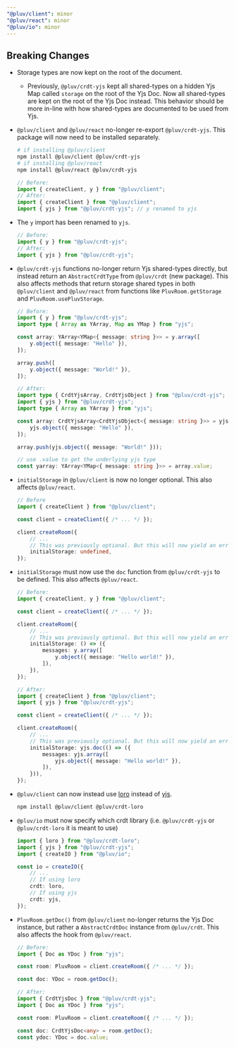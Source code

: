 ```yaml
---
"@pluv/client": minor
"@pluv/react": minor
"@pluv/io": minor
---
```


## Breaking Changes

* Storage types are now kept on the root of the document.
    * Previously, `@pluv/crdt-yjs` kept all shared-types on a hidden Yjs Map called `storage` on the root of the Yjs Doc. Now all shared-types are kept on the root of the Yjs Doc instead. This behavior should be more in-line with how shared-types are documented to be used from Yjs.
* `@pluv/client` and `@pluv/react` no-longer re-export `@pluv/crdt-yjs`. This package will now need to be installed separately.
    ```bash
    # if installing @pluv/client
    npm install @pluv/client @pluv/crdt-yjs
    # if installing @pluv/react
    npm install @pluv/react @pluv/crdt-yjs
    ```

    ```ts
    // Before:
    import { createClient, y } from "@pluv/client";
    // After:
    import { createClient } from "@pluv/client";
    import { yjs } from "@pluv/crdt-yjs"; // y renamed to yjs
    ```
* The `y` import has been renamed to `yjs`.
    ```ts
    // Before:
    import { y } from "@pluv/crdt-yjs";
    // After:
    import { yjs } from "@pluv/crdt-yjs";
    ```
* `@pluv/crdt-yjs` functions no-longer return Yjs shared-types directly, but instead return an `AbstractCrdtType` from `@pluv/crdt` (new package). This also affects methods that return storage shared types in both `@pluv/client` and `@pluv/react` from functions like `PluvRoom.getStorage` and `PluvRoom.usePluvStorage`.
    ```ts
    // Before:
    import { y } from "@pluv/crdt-yjs";
    import type { Array as YArray, Map as YMap } from "yjs";

    const array: YArray<YMap<{ message: string }>> = y.array([
        y.object({ message: "Hello" }),
    ]);

    array.push([
        y.object({ message: "World!" }),
    ]);

    // After:
    import type { CrdtYjsArray, CrdtYjsObject } from "@pluv/crdt-yjs";
    import { yjs } from "@pluv/crdt-yjs";
    import type { Array as YArray } from "yjs";

    const array: CrdtYjsArray<CrdtYjsObject<{ message: string }>> = yjs.array([
        yjs.object({ message: "Hello" }),
    ]);

    array.push(yjs.object({ message: "World!" }));

    // use .value to get the underlying yjs type
    const yarray: YArray<YMap<{ message: string }>> = array.value;
    ```
* `initialStorage` in `@pluv/client` is now no longer optional. This also affects `@pluv/react`.
    ```ts
    // Before
    import { createClient } from "@pluv/client";

    const client = createClient({ /* ... */ });

    client.createRoom({
        // ...
        // This was previously optional. But this will now yield an error.
        initialStorage: undefined,
    });
    ```
* `initialStorage` must now use the `doc` function from `@pluv/crdt-yjs` to be defined. This also affects `@pluv/react`.
    ```ts
    // Before:
    import { createClient, y } from "@pluv/client";

    const client = createClient({ /* ... */ });

    client.createRoom({
        // ...
        // This was previously optional. But this will now yield an error.
        initialStorage: () => ({
            messages: y.array([
                y.object({ message: "Hello world!" }),
            ]),
        }),
    });

    // After:
    import { createClient } from "@pluv/client";
    import { yjs } from "@pluv/crdt-yjs";

    const client = createClient({ /* ... */ });

    client.createRoom({
        // ...
        // This was previously optional. But this will now yield an error.
        initialStorage: yjs.doc(() => ({
            messages: yjs.array([
                yjs.object({ message: "Hello world!" }),
            ]),
        })),
    });
    ```
* `@pluv/client` can now instead use [loro](https://github.com/loro-dev/loro) instead of [yjs](https://github.com/yjs/yjs).
    ```bash
    npm install @pluv/client @pluv/crdt-loro
    ```
* `@pluv/io` must now specify which crdt library (i.e. `@pluv/crdt-yjs` or `@pluv/crdt-loro` it is meant to use)
    ```ts
    import { loro } from "@pluv/crdt-loro";
    import { yjs } from "@pluv/crdt-yjs";
    import { createIO } from "@pluv/io";

    const io = createIO({
        // ...
        // If using loro
        crdt: loro,
        // If using yjs
        crdt: yjs,
    });
    ```
* `PluvRoom.getDoc()` from `@pluv/client` no-longer returns the Yjs Doc instance, but rather a `AbstractCrdtDoc` instance from `@pluv/crdt`. This also affects the hook from `@pluv/react`.
    ```ts
    // Before:
    import { Doc as YDoc } from "yjs";

    const room: PluvRoom = client.createRoom({ /* ... */ });

    const doc: YDoc = room.getDoc();

    // After:
    import { CrdtYjsDoc } from "@pluv/crdt-yjs";
    import { Doc as YDoc } from "yjs";

    const room: PluvRoom = client.createRoom({ /* ... */ });

    const doc: CrdtYjsDoc<any> = room.getDoc();
    const ydoc: YDoc = doc.value;
    ```
